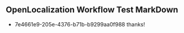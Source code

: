 ## OpenLocalization Workflow Test MarkDown
* 7e4661e9-205e-4376-b71b-b9299aa0f988 thanks!

<!--HONumber=Jul16_HO4-->


